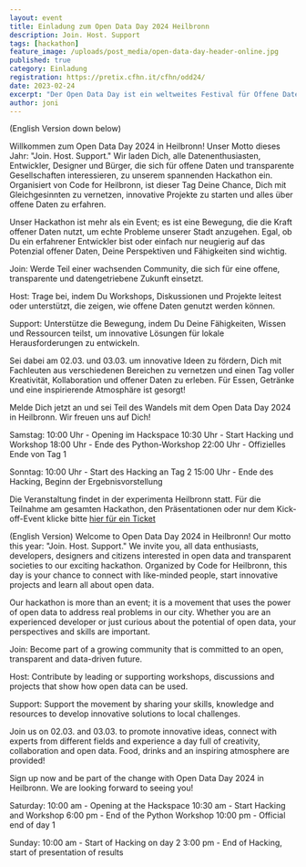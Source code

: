 ```yaml
---
layout: event
title: Einladung zum Open Data Day 2024 Heilbronn
description: Join. Host. Support
tags: [hackathon]
feature_image: /uploads/post_media/open-data-day-header-online.jpg
published: true
category: Einladung
registration: https://pretix.cfhn.it/cfhn/odd24/
date: 2023-02-24
excerpt: "Der Open Data Day ist ein weltweites Festival für Offene Daten. Wir veranstalten am 2. und 3. März hierzu einen Hackathon."
author: joni
---
```

(English Version down below)


Willkommen zum Open Data Day 2024 in Heilbronn! Unser Motto dieses Jahr: "Join. Host. Support." Wir laden Dich, alle Datenenthusiasten, Entwickler, Designer und Bürger, die sich für offene Daten und transparente Gesellschaften interessieren, zu unserem spannenden Hackathon ein. Organisiert von Code for Heilbronn, ist dieser Tag Deine Chance, Dich mit Gleichgesinnten zu vernetzen, innovative Projekte zu starten und alles über offene Daten zu erfahren.

Unser Hackathon ist mehr als ein Event; es ist eine Bewegung, die die Kraft offener Daten nutzt, um echte Probleme unserer Stadt anzugehen. Egal, ob Du ein erfahrener Entwickler bist oder einfach nur neugierig auf das Potenzial offener Daten, Deine Perspektiven und Fähigkeiten sind wichtig.

Join: Werde Teil einer wachsenden Community, die sich für eine offene, transparente und datengetriebene Zukunft einsetzt.

Host: Trage bei, indem Du Workshops, Diskussionen und Projekte leitest oder unterstützt, die zeigen, wie offene Daten genutzt werden können.

Support: Unterstütze die Bewegung, indem Du Deine Fähigkeiten, Wissen und Ressourcen teilst, um innovative Lösungen für lokale Herausforderungen zu entwickeln.

Sei dabei am 02.03. und 03.03. um innovative Ideen zu fördern, Dich mit Fachleuten aus verschiedenen Bereichen zu vernetzen und einen Tag voller Kreativität, Kollaboration und offener Daten zu erleben. Für Essen, Getränke und eine inspirierende Atmosphäre ist gesorgt!

Melde Dich jetzt an und sei Teil des Wandels mit dem Open Data Day 2024 in Heilbronn. Wir freuen uns auf Dich!

Samstag:
10:00 Uhr - Opening im Hackspace
10:30 Uhr - Start Hacking und Workshop
18:00 Uhr - Ende des Python-Workshop
22:00 Uhr - Offizielles Ende von Tag 1

Sonntag:
10:00 Uhr - Start des Hacking an Tag 2
15:00 Uhr - Ende des Hacking, Beginn der Ergebnisvorstellung

Die Veranstaltung findet in der experimenta Heilbronn statt. Für die Teilnahme am gesamten Hackathon, den Präsentationen oder nur dem Kick-off-Event klicke bitte [hier für ein Ticket](https://pretix.cfhn.it/cfhn/odd24/)



(English Version)
Welcome to Open Data Day 2024 in Heilbronn! Our motto this year: "Join. Host. Support." We invite you, all data enthusiasts, developers, designers and citizens interested in open data and transparent societies to our exciting hackathon. Organized by Code for Heilbronn, this day is your chance to connect with like-minded people, start innovative projects and learn all about open data.

Our hackathon is more than an event; it is a movement that uses the power of open data to address real problems in our city. Whether you are an experienced developer or just curious about the potential of open data, your perspectives and skills are important.

Join: Become part of a growing community that is committed to an open, transparent and data-driven future.

Host: Contribute by leading or supporting workshops, discussions and projects that show how open data can be used.

Support: Support the movement by sharing your skills, knowledge and resources to develop innovative solutions to local challenges.

Join us on 02.03. and 03.03. to promote innovative ideas, connect with experts from different fields and experience a day full of creativity, collaboration and open data. Food, drinks and an inspiring atmosphere are provided!

Sign up now and be part of the change with Open Data Day 2024 in Heilbronn. We are looking forward to seeing you!

Saturday:
10:00 am - Opening at the Hackspace
10:30 am - Start Hacking and Workshop
6:00 pm - End of the Python Workshop
10:00 pm - Official end of day 1

Sunday:
10:00 am - Start of Hacking on day 2
3:00 pm - End of Hacking, start of presentation of results
